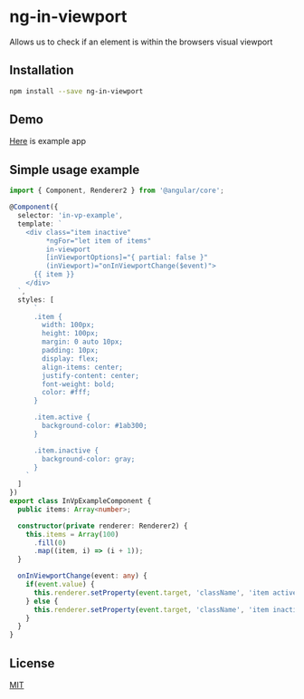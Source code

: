 # ng-in-viewport
Allows us to check if an element is within the browsers visual viewport

## Installation
```sh
npm install --save ng-in-viewport
```
## Demo
[Here](https://embed.plnkr.co/SE5DdvrNzAKNWIyTCzDY/) is example app

## Simple usage example
```typescript
import { Component, Renderer2 } from '@angular/core';

@Component({
  selector: 'in-vp-example',
  template: `
    <div class="item inactive"
         *ngFor="let item of items"
         in-viewport
         [inViewportOptions]="{ partial: false }"
         (inViewport)="onInViewportChange($event)">
      {{ item }}
    </div>
  `,
  styles: [
      `
      .item {
        width: 100px;
        height: 100px;
        margin: 0 auto 10px;
        padding: 10px;
        display: flex;
        align-items: center;
        justify-content: center;
        font-weight: bold;
        color: #fff;
      }

      .item.active {
        background-color: #1ab300;
      }

      .item.inactive {
        background-color: gray;
      }
    `
  ]
})
export class InVpExampleComponent {
  public items: Array<number>;

  constructor(private renderer: Renderer2) {
    this.items = Array(100)
      .fill(0)
      .map((item, i) => (i + 1));
  }

  onInViewportChange(event: any) {
    if(event.value) {
      this.renderer.setProperty(event.target, 'className', 'item active');
    } else {
      this.renderer.setProperty(event.target, 'className', 'item inactive');
    }
  }
}
```

## License
[MIT](https://github.com/k3nsei/angular2-in-viewport/blob/master/LICENSE)
